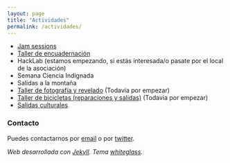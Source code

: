 ```yaml
---
layout: page
title: "Actividades"
permalink: /actividades/
---
```


- [Jam sessions](/jams/)
- [Taller de encuadernación](/encuadernacion/)
- HackLab (estamos empezando, si estás interesada/o pasate por el local de la asociación)
- Semana Ciencia Indignada
- Salidas a la montaña
- [Taller de fotografía y revelado](/fotografía-y-revelado/) (Todavía por empezar)
- [Taller de bicicletas (reparaciones y salidas)](/bicicletas/) (Todavía por empezar)
- [Salidas culturales](/tablón)

### Contacto

Puedes contactarnos por [email](mailto:lewiscarrollnoarmstrong@gmail.com) o por [twitter](https://twitter.com/lewiscarrollmat).


_Web desarrollada con [Jekyll](https://jekyllrb.com/). Tema [whiteglass](https://github.com/yous/whiteglass)._
